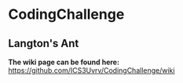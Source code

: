 # CodingChallenge

<h2><strong> Langton's Ant </strong></h2>

<strong>The wiki page can be found here: </strong> <br>
https://github.com/ICS3Uvrv/CodingChallenge/wiki
